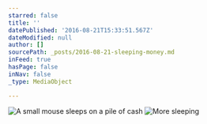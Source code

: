 ```yaml
---
starred: false
title: ''
datePublished: '2016-08-21T15:33:51.567Z'
dateModified: null
author: []
sourcePath: _posts/2016-08-21-sleeping-money.md
inFeed: true
hasPage: false
inNav: false
_type: MediaObject

---
```

![A small mouse sleeps on a pile of cash](https://the-grid-user-content.s3-us-west-2.amazonaws.com/ba5f662c-8353-4259-81a8-5e2c01c6f139.jpg)
![More sleeping](https://the-grid-user-content.s3-us-west-2.amazonaws.com/eca4b07a-00e5-4b61-9edf-168288f87678.jpg)